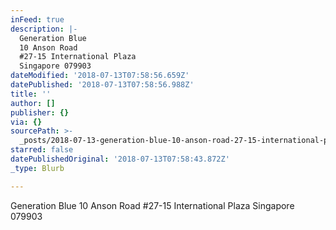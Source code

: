 ```yaml
---
inFeed: true
description: |-
  Generation Blue
  10 Anson Road
  #27-15 International Plaza
  Singapore 079903
dateModified: '2018-07-13T07:58:56.659Z'
datePublished: '2018-07-13T07:58:56.988Z'
title: ''
author: []
publisher: {}
via: {}
sourcePath: >-
  _posts/2018-07-13-generation-blue-10-anson-road-27-15-international-plaza-sin.md
starred: false
datePublishedOriginal: '2018-07-13T07:58:43.872Z'
_type: Blurb

---
```

Generation Blue
10 Anson Road
\#27-15 International Plaza
Singapore 079903